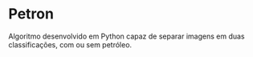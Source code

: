 # Petron
Algoritmo desenvolvido em Python capaz de separar imagens em duas classificações, com ou sem petróleo.
